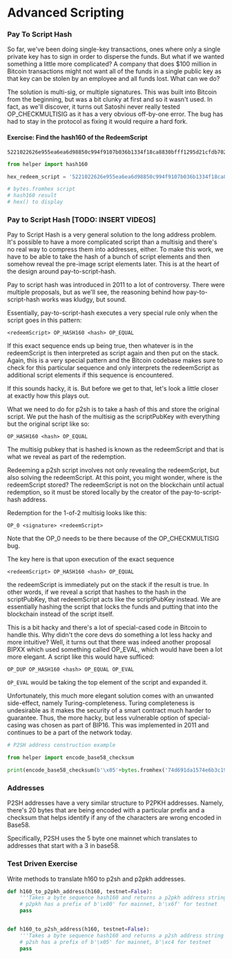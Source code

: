 
# Advanced Scripting

### Pay To Script Hash

So far, we've been doing single-key transactions, ones where only a single private key has to sign in order to disperse the funds. But what if we wanted something a little more complicated? A company that does $100 million in Bitcoin transactions might not want all of the funds in a single public key as that key can be stolen by an employee and all funds lost. What can we do?

The solution is multi-sig, or multiple signatures. This was built into Bitcoin from the beginning, but was a bit clunky at first and so it wasn't used. In fact, as we'll discover, it turns out Satoshi never really tested OP_CHECKMULTISIG as it has a very obvious off-by-one error. The bug has had to stay in the protocol as fixing it would require a hard fork.

#### Exercise: Find the hash160 of the RedeemScript

```
5221022626e955ea6ea6d98850c994f9107b036b1334f18ca8830bfff1295d21cfdb702103b287eaf122eea69030a0e9feed096bed8045c8b98bec453e1ffac7fbdbd4bb7152ae
```


```python
from helper import hash160

hex_redeem_script = '5221022626e955ea6ea6d98850c994f9107b036b1334f18ca8830bfff1295d21cfdb702103b287eaf122eea69030a0e9feed096bed8045c8b98bec453e1ffac7fbdbd4bb7152ae'

# bytes.fromhex script
# hash160 result
# hex() to display
```

### Pay to Script Hash [TODO: INSERT VIDEOS]

Pay to Script Hash is a very general solution to the long address problem. It's possible to have a more complicated script than a multisig and there's no real way to compress them into addresses, either. To make this work, we have to be able to take the hash of a bunch of script elements and then somehow reveal the pre-image script elements later. This is at the heart of the design around pay-to-script-hash.

Pay to script hash was introduced in 2011 to a lot of controversy. There were multiple proposals, but as we'll see, the reasoning behind how pay-to-script-hash works was kludgy, but sound.

Essentially, pay-to-script-hash executes a very special rule only when the script goes in this pattern:

`<redeemScript> OP_HASH160 <hash> OP_EQUAL`

If this exact sequence ends up being true, then whatever is in the redeemScript is then interpreted as script again and then put on the stack. Again, this is a very special pattern and the Bitcoin codebase makes sure to check for this particular sequence and only interprets the redeemScript as additional script elements if this sequence is encountered.

If this sounds hacky, it is. But before we get to that, let's look a little closer at exactly how this plays out.

What we need to do for p2sh is to take a hash of this and store the original script. We put the hash of the multisig as the scriptPubKey with everything but the original script like so:

`OP_HASH160 <hash> OP_EQUAL`

The multisig pubkey that is hashed is known as the redeemScript and that is what we reveal as part of the redemption.

Redeeming a p2sh script involves not only revealing the redeemScript, but also solving the redeemScript. At this point, you might wonder, where is the redeemScript stored? The redeemScript is not on the blockchain until actual redemption, so it must be stored locally by the creator of the pay-to-script-hash address.

Redemption for the 1-of-2 multisig looks like this:

`OP_0 <signature> <redeemScript>`

Note that the OP_0 needs to be there because of the OP_CHECKMULTISIG bug.

The key here is that upon execution of the exact sequence

`<redeemScript> OP_HASH160 <hash> OP_EQUAL`

the redeemScript is immediately put on the stack if the result is true. In other words, if we reveal a script that hashes to the hash in the scriptPubKey, that redeemScript acts like the scriptPubKey instead. We are essentially hashing the script that locks the funds and putting that into the blockchain instead of the script itself.

This is a bit hacky and there's a lot of special-cased code in Bitcoin to handle this. Why didn't the core devs do something a lot less hacky and more intuitive? Well, it turns out that there was indeed another proposal BIPXX which used something called OP_EVAL, which would have been a lot more elegant. A script like this would have sufficed:

`OP_DUP OP_HASH160 <hash> OP_EQUAL OP_EVAL`

`OP_EVAL` would be taking the top element of the script and expanded it.

Unfortunately, this much more elegant solution comes with an unwanted side-effect, namely Turing-completeness. Turing completeness is undesirable as it makes the security of a smart contract much harder to guarantee. Thus, the more hacky, but less vulnerable option of special-casing was chosen as part of BIP16. This was implemented in 2011 and continues to be a part of the network today.


```python
# P2SH address construction example

from helper import encode_base58_checksum

print(encode_base58_checksum(b'\x05'+bytes.fromhex('74d691da1574e6b3c192ecfb52cc8984ee7b6c56')))
```

### Addresses

P2SH addresses have a very similar structure to P2PKH addresses. Namely, there's 20 bytes that are being encoded with a particular prefix and a checksum that helps identify if any of the characters are wrong encoded in Base58.

Specifically, P2SH uses the 5 byte one mainnet which translates to addresses that start with a 3 in base58.

### Test Driven Exercise

Write methods to translate h160 to p2sh and p2pkh addresses.


```python
def h160_to_p2pkh_address(h160, testnet=False):
    '''Takes a byte sequence hash160 and returns a p2pkh address string'''
    # p2pkh has a prefix of b'\x00' for mainnet, b'\x6f' for testnet
    pass


def h160_to_p2sh_address(h160, testnet=False):
    '''Takes a byte sequence hash160 and returns a p2sh address string'''
    # p2sh has a prefix of b'\x05' for mainnet, b'\xc4 for testnet
    pass
```
